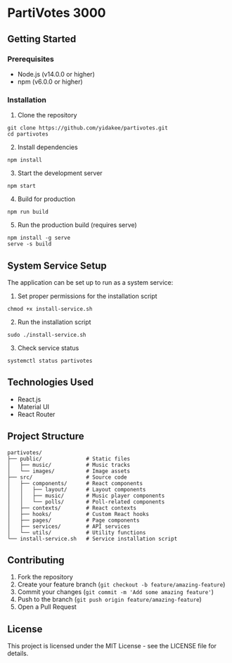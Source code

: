 # PartiVotes 3000
## Getting Started

### Prerequisites

- Node.js (v14.0.0 or higher)
- npm (v6.0.0 or higher)

### Installation

1. Clone the repository
```
git clone https://github.com/yidakee/partivotes.git
cd partivotes
```

2. Install dependencies
```
npm install
```

3. Start the development server
```
npm start
```

4. Build for production
```
npm run build
```

5. Run the production build (requires serve)
```
npm install -g serve
serve -s build
```

## System Service Setup

The application can be set up to run as a system service:

1. Set proper permissions for the installation script
```
chmod +x install-service.sh
```

2. Run the installation script
```
sudo ./install-service.sh
```

3. Check service status
```
systemctl status partivotes
```

## Technologies Used

- React.js
- Material UI
- React Router

## Project Structure

```
partivotes/
├── public/              # Static files
│   ├── music/           # Music tracks
│   └── images/          # Image assets
├── src/                 # Source code
│   ├── components/      # React components
│   │   ├── layout/      # Layout components
│   │   ├── music/       # Music player components
│   │   └── polls/       # Poll-related components
│   ├── contexts/        # React contexts
│   ├── hooks/           # Custom React hooks
│   ├── pages/           # Page components
│   ├── services/        # API services
│   └── utils/           # Utility functions
└── install-service.sh   # Service installation script
```

## Contributing

1. Fork the repository
2. Create your feature branch (`git checkout -b feature/amazing-feature`)
3. Commit your changes (`git commit -m 'Add some amazing feature'`)
4. Push to the branch (`git push origin feature/amazing-feature`)
5. Open a Pull Request

## License

This project is licensed under the MIT License - see the LICENSE file for details.
